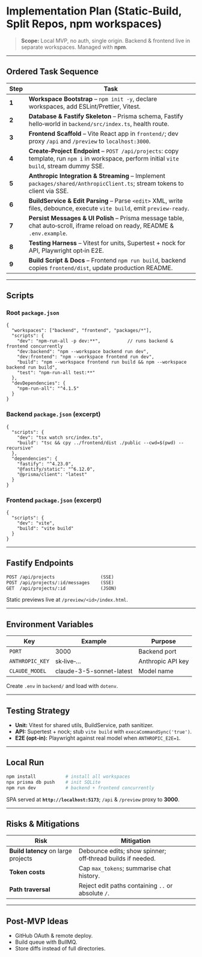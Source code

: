 # Implementation Plan (Static‑Build, Split Repos, **npm workspaces**)

> **Scope:** Local MVP, no auth, single origin. Backend & frontend live in separate workspaces. Managed with **npm**.

---

## Ordered Task Sequence

| Step  | Task                                                                                                                                         |
| ----- | -------------------------------------------------------------------------------------------------------------------------------------------- |
| **1** | **Workspace Bootstrap** – `npm init -y`, declare workspaces, add ESLint/Prettier, Vitest.                                             |
| **2** | **Database & Fastify Skeleton** – Prisma schema, Fastify hello‑world in `backend/src/index.ts`, health route.                                |
| **3** | **Frontend Scaffold** – Vite React app in `frontend/`; dev proxy `/api` and `/preview` to `localhost:3000`.                                  |
| **4** | **Create‑Project Endpoint** – `POST /api/projects`: copy template, run `npm i` in workspace, perform initial `vite build`, stream dummy SSE. |
| **5** | **Anthropic Integration & Streaming** – Implement `packages/shared/AnthropicClient.ts`; stream tokens to client via SSE.                     |
| **6** | **BuildService & Edit Parsing** – Parse `<edit>` XML, write files, debounce, execute `vite build`, emit `preview‑ready`.                     |
| **7** | **Persist Messages & UI Polish** – Prisma message table, chat auto‑scroll, iframe reload on ready, README & `.env.example`.                  |
| **8** | **Testing Harness** – Vitest for units, Supertest + nock for API, Playwright opt‑in E2E.                                                     |
| **9** | **Build Script & Docs** – Frontend `npm run build`, backend copies `frontend/dist`, update production README.                                |

---

## Scripts

### Root `package.json`

```jsonc
{
  "workspaces": ["backend", "frontend", "packages/*"],
  "scripts": {
    "dev": "npm-run-all -p dev:**",          // runs backend & frontend concurrently
    "dev:backend": "npm --workspace backend run dev",
    "dev:frontend": "npm --workspace frontend run dev",
    "build": "npm --workspace frontend run build && npm --workspace backend run build",
    "test": "npm-run-all test:**"
  },
  "devDependencies": {
    "npm-run-all": "^4.1.5"
  }
}
```

### Backend `package.json` (excerpt)

```jsonc
{
  "scripts": {
    "dev": "tsx watch src/index.ts",
    "build": "tsc && cpy ../frontend/dist ./public --cwd=$(pwd) --recursive"
  },
  "dependencies": {
    "fastify": "^4.23.0",
    "@fastify/static": "^6.12.0",
    "@prisma/client": "latest"
  }
}
```

### Frontend `package.json` (excerpt)

```jsonc
{
  "scripts": {
    "dev": "vite",
    "build": "vite build"
  }
}
```

---

## Fastify Endpoints

```txt
POST /api/projects                 (SSE)
POST /api/projects/:id/messages    (SSE)
GET  /api/projects/:id             (JSON)
```

Static previews live at `/preview/<id>/index.html`.

---

## Environment Variables

| Key             | Example                  | Purpose           |
| --------------- | ------------------------ | ----------------- |
| `PORT`          | 3000                     | Backend port      |
| `ANTHROPIC_KEY` | sk‑live‑…                | Anthropic API key |
| `CLAUDE_MODEL`  | claude-3-5-sonnet-latest | Model name        |

Create `.env` in `backend/` and load with `dotenv`.

---

## Testing Strategy

* **Unit:** Vitest for shared utils, BuildService, path sanitizer.
* **API:** Supertest + nock; stub `vite build` with `execaCommandSync('true')`.
* **E2E (opt‑in):** Playwright against real model when `ANTHROPIC_E2E=1`.

---

## Local Run

```bash
npm install           # install all workspaces
npx prisma db push    # init SQLite
npm run dev           # backend + frontend concurrently
```

SPA served at **`http://localhost:5173`**; `/api` & `/preview` proxy to **3000**.

---

## Risks & Mitigations

| Risk                                | Mitigation                                                 |
| ----------------------------------- | ---------------------------------------------------------- |
| **Build latency** on large projects | Debounce edits; show spinner; off‑thread builds if needed. |
| **Token costs**                     | Cap `max_tokens`; summarise chat history.                  |
| **Path traversal**                  | Reject edit paths containing `..` or absolute `/`.         |

---

## Post‑MVP Ideas

* GitHub OAuth & remote deploy.
* Build queue with BullMQ.
* Store diffs instead of full directories.
